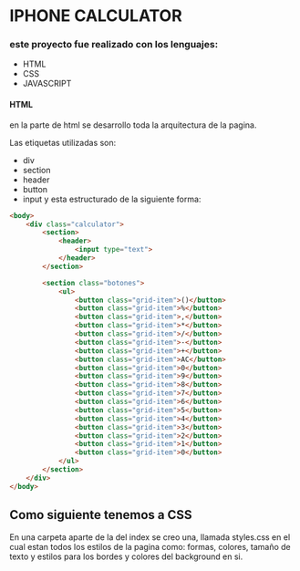 # IPHONE CALCULATOR

###  este proyecto fue realizado con los lenguajes: 

- HTML
- CSS
- JAVASCRIPT

#### HTML

en la parte de html se desarrollo toda la arquitectura de la pagina.

Las etiquetas utilizadas son: 
- div 
- section
- header
- button
- input
y esta estructurado de la siguiente forma: 
~~~html
<body>
    <div class="calculator">
        <section>
            <header>
                <input type="text">                
            </header>
        </section>

        <section class="botones">
            <ul>
                <button class="grid-item">()</button>
                <button class="grid-item">%</button>
                <button class="grid-item">,</button>
                <button class="grid-item">*</button>
                <button class="grid-item">/</button>
                <button class="grid-item">-</button>
                <button class="grid-item">+</button>
                <button class="grid-item">AC</button>
                <button class="grid-item">0</button>
                <button class="grid-item">9</button>
                <button class="grid-item">8</button>
                <button class="grid-item">7</button>
                <button class="grid-item">6</button>
                <button class="grid-item">5</button>
                <button class="grid-item">4</button>
                <button class="grid-item">3</button>
                <button class="grid-item">2</button>
                <button class="grid-item">1</button>
                <button class="grid-item">0</button>
            </ul>
        </section>
    </div>
</body>
~~~

## Como siguiente tenemos a CSS

En una carpeta aparte de la del index se creo una, llamada styles.css en el cual estan todos los estilos de la pagina como: formas, colores, tamaño de texto y estilos para los bordes y colores del background en si.


